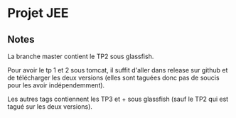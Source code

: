 # Projet JEE
## Notes
La branche master contient le TP2 sous glassfish.

Pour avoir le tp 1 et 2 sous tomcat, il suffit d'aller dans release sur github et de télécharger les deux versions
(elles sont taguées donc pas de soucis pour les avoir indépendemment).

Les autres tags contiennent les TP3 et + sous glassfish (sauf le TP2 qui est tagué sur les deux versions).